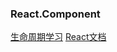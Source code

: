
### React.Component
[生命周期学习](https://doc.react-china.org/docs/react-component.html)
[React文档](https://doc.react-china.org/docs/hello-world.html)